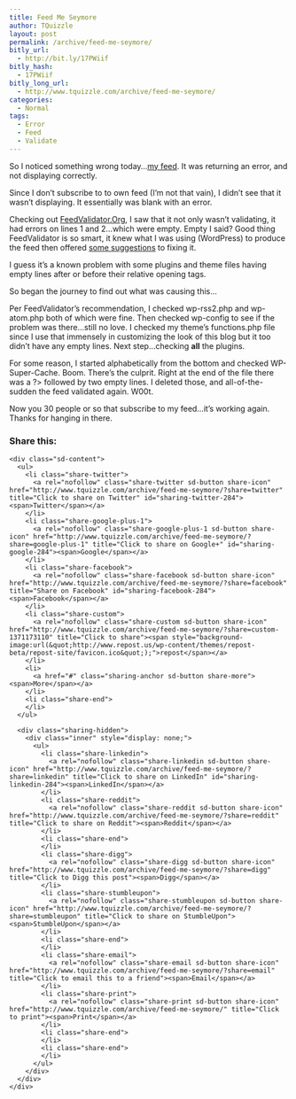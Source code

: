 ```yaml
---
title: Feed Me Seymore
author: TQuizzle
layout: post
permalink: /archive/feed-me-seymore/
bitly_url:
  - http://bit.ly/17PWiif
bitly_hash:
  - 17PWiif
bitly_long_url:
  - http://www.tquizzle.com/archive/feed-me-seymore/
categories:
  - Normal
tags:
  - Error
  - Feed
  - Validate
---
```

So I noticed something wrong today&#8230;<a rel="nofollow" target="_blank" href="http://feeds2.feedburner.com/Tquizzlecom">my feed</a>. It was returning an error, and not displaying correctly.

Since I don&#8217;t subscribe to to own feed (I&#8217;m not that vain), I didn&#8217;t see that it wasn&#8217;t displaying. It essentially was blank with an error.

Checking out <a rel="nofollow" target="_blank" href="http://feedvalidator.org">FeedValidator.Org</a>, I saw that it not only wasn&#8217;t validating, it had errors on lines 1 and 2&#8230;which were empty. Empty I said? Good thing FeedValidator is so smart, it knew what I was using (WordPress) to produce the feed then offered <a rel="nofollow" target="_blank" href="http://feedvalidator.org/docs/error/WPBlankLine.html">some suggestions</a> to fixing it.

I guess it&#8217;s a known problem with some plugins and theme files having empty lines after or before their relative opening <?php or closing ?> tags.

So began the journey to find out what was causing this&#8230;

Per FeedValidator&#8217;s recommendation, I checked wp-rss2.php and wp-atom.php both of which were fine. Then checked wp-config to see if the problem was there&#8230;still no love. I checked my theme&#8217;s functions.php file since I use that immensely in customizing the look of this blog but it too didn&#8217;t have any empty lines. Next step&#8230;checking **all** the plugins.

For some reason, I started alphabetically from the bottom and checked WP-Super-Cache. Boom. There&#8217;s the culprit. Right at the end of the file there was a ?> followed by two empty lines. I deleted those, and all-of-the-sudden the feed validated again. W00t.

Now you 30 people or so that subscribe to my feed&#8230;it&#8217;s working again. Thanks for hanging in there.

<div class="sharedaddy sd-sharing-enabled">
  <div class="robots-nocontent sd-block sd-social sd-social-icon-text sd-sharing">
    <h3 class="sd-title">
      Share this:
    </h3>
    
    <div class="sd-content">
      <ul>
        <li class="share-twitter">
          <a rel="nofollow" class="share-twitter sd-button share-icon" href="http://www.tquizzle.com/archive/feed-me-seymore/?share=twitter" title="Click to share on Twitter" id="sharing-twitter-284"><span>Twitter</span></a>
        </li>
        <li class="share-google-plus-1">
          <a rel="nofollow" class="share-google-plus-1 sd-button share-icon" href="http://www.tquizzle.com/archive/feed-me-seymore/?share=google-plus-1" title="Click to share on Google+" id="sharing-google-284"><span>Google</span></a>
        </li>
        <li class="share-facebook">
          <a rel="nofollow" class="share-facebook sd-button share-icon" href="http://www.tquizzle.com/archive/feed-me-seymore/?share=facebook" title="Share on Facebook" id="sharing-facebook-284"><span>Facebook</span></a>
        </li>
        <li class="share-custom">
          <a rel="nofollow" class="share-custom sd-button share-icon" href="http://www.tquizzle.com/archive/feed-me-seymore/?share=custom-1371173110" title="Click to share"><span style="background-image:url(&quot;http://www.repost.us/wp-content/themes/repost-beta/repost-site/favicon.ico&quot;);">repost</span></a>
        </li>
        <li>
          <a href="#" class="sharing-anchor sd-button share-more"><span>More</span></a>
        </li>
        <li class="share-end">
        </li>
      </ul>
      
      <div class="sharing-hidden">
        <div class="inner" style="display: none;">
          <ul>
            <li class="share-linkedin">
              <a rel="nofollow" class="share-linkedin sd-button share-icon" href="http://www.tquizzle.com/archive/feed-me-seymore/?share=linkedin" title="Click to share on LinkedIn" id="sharing-linkedin-284"><span>LinkedIn</span></a>
            </li>
            <li class="share-reddit">
              <a rel="nofollow" class="share-reddit sd-button share-icon" href="http://www.tquizzle.com/archive/feed-me-seymore/?share=reddit" title="Click to share on Reddit"><span>Reddit</span></a>
            </li>
            <li class="share-end">
            </li>
            <li class="share-digg">
              <a rel="nofollow" class="share-digg sd-button share-icon" href="http://www.tquizzle.com/archive/feed-me-seymore/?share=digg" title="Click to Digg this post"><span>Digg</span></a>
            </li>
            <li class="share-stumbleupon">
              <a rel="nofollow" class="share-stumbleupon sd-button share-icon" href="http://www.tquizzle.com/archive/feed-me-seymore/?share=stumbleupon" title="Click to share on StumbleUpon"><span>StumbleUpon</span></a>
            </li>
            <li class="share-end">
            </li>
            <li class="share-email">
              <a rel="nofollow" class="share-email sd-button share-icon" href="http://www.tquizzle.com/archive/feed-me-seymore/?share=email" title="Click to email this to a friend"><span>Email</span></a>
            </li>
            <li class="share-print">
              <a rel="nofollow" class="share-print sd-button share-icon" href="http://www.tquizzle.com/archive/feed-me-seymore/" title="Click to print"><span>Print</span></a>
            </li>
            <li class="share-end">
            </li>
            <li class="share-end">
            </li>
          </ul>
        </div>
      </div>
    </div>
  </div>
</div>